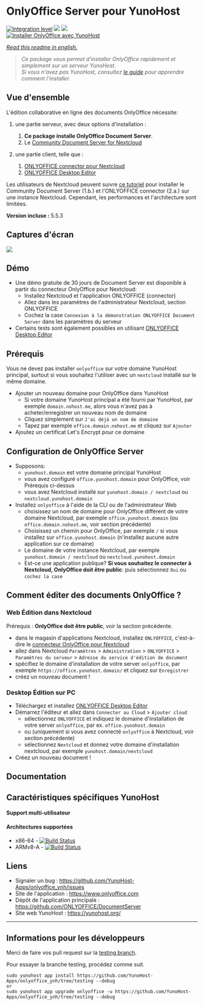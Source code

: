 # OnlyOffice Server pour YunoHost

[![Integration level](https://dash.yunohost.org/integration/onlyoffice.svg)](https://dash.yunohost.org/appci/app/onlyoffice) ![](https://ci-apps.yunohost.org/ci/badges/onlyoffice.status.svg) ![](https://ci-apps.yunohost.org/ci/badges/onlyoffice.maintain.svg)  
[![Installer OnlyOffice avec YunoHost](https://install-app.yunohost.org/install-with-yunohost.png)](https://install-app.yunohost.org/?app=onlyoffice)

*[Read this readme in english.](./README.md)* 

> *Ce package vous permet d'installer OnlyOffice rapidement et simplement sur un serveur YunoHost.  
Si vous n'avez pas YunoHost, consultez [le guide](https://yunohost.org/#/install) pour apprendre comment l'installer.*

## Vue d'ensemble

L'édition collaborative en ligne des documents OnlyOffice nécessite:
1. une partie serveur, avec deux options d'installation :
    1. **Ce package installe OnlyOffice Document Server**.
    2. Le [Community Document Server for Nextcloud](https://apps.nextcloud.com/apps/documentserver_community)

2. une partie client, telle que :
    1. [ONLYOFFICE connector pour Nextcloud](https://apps.nextcloud.com/apps/onlyoffice)
    2. [ONLYOFFICE Desktop Editor](https://www.onlyoffice.com/fr/download-desktop.aspx)

Les utilisateurs de Nextcloud peuvent suivre [ce tutoriel](https://github.com/YunoHost-Apps/nextcloud_ynh#configure-onlyoffice-integration) pour installer le Community Document Server (1.b.) et l'ONLYOFFICE connector (2.a.) sur une instance Nextcloud. Cependant, les performances et l'architecture sont limitées.

**Version incluse :** 5.5.3

## Captures d'écran

![](https://static-www.onlyoffice.com/v9.5.0/images/mainpage/may2018/editors/document-short.jpg)

## Démo

* Une démo gratuite de 30 jours de Document Server est disponible à partir du connecteur OnlyOffice pour Nextcloud:
   * Installez Nextcloud et l'application ONLYOFFICE (connector)
   * Allez dans les paramètres de l'administrateur Nextcloud, section ONLYOFFICE
   * Cochez la case `Connexion à la démonstration ONLYOFFICE Document Server` dans les paramètres du serveur
* Certains tests sont également possibles en utilisant [ONLYOFFICE Desktop Editor](https://www.onlyoffice.com/fr/download-desktop.aspx)

## Prérequis

Vous ne devez pas installer `onlyoffice` sur votre domaine YunoHost principal, surtout si vous souhaitez l'utiliser avec un `nextcloud` installé sur le même domaine.
* Ajouter un nouveau domaine pour OnlyOffice dans YunoHost
   * Si votre domaine YunoHost principal a été fourni par YunoHost, par exemple `domain.nohost.me`, alors vous n'avez pas à acheter/enregistrer un nouveau nom de domaine
   * Cliquez simplement sur `J'ai déjà un nom de domaine`
   * Tapez par exemple `office.domain.nohost.me` et cliquez sur `Ajouter`
* Ajoutez un certificat Let's Encrypt pour ce domaine

## Configuration de OnlyOffice Server

* Supposons:
   * `yunohost.domain` est votre domaine principal YunoHost
   * vous avez configuré `office.yunohost.domain` pour OnlyOffice, voir Prérequis ci-dessus
   * vous avez Nextcloud installé sur `yunohost.domain / nextcloud` ou `nextcloud.yunohost.domain`
* Installez `onlyoffice` à l'aide de la CLI ou de l'administrateur Web
   * choisissez un nom de domaine pour OnlyOffice différent de votre domaine Nextcloud, par exemple `office.yunohost.domain`  (ou `office.domain.nohost.me`, voir section précédente)
   * Choisissez un chemin pour OnlyOffice, par exemple `/` si vous installez sur `office.yunohost.domain` (n'installez aucune autre application sur ce domaine)
   * Le domaine de votre instance Nextcloud, par exemple `yunohost.domain / nextcloud` ou `nextcloud.yunohost.domain`
   * Est-ce une application publique? **Si vous souhaitez le connecter à Nextcloud, OnlyOffice doit être public**: puis sélectionnez `Oui` ou `cochez la case`

## Comment éditer des documents OnlyOffice ?

### Web Édition dans Nextcloud

Prérequis : **OnlyOffice doit être public**, voir la section précédente.
* dans le magasin d'applications Nextcloud, installez `ONLYOFFICE`, c'est-à-dire le [connecteur OnlyOffice pour Nextcloud](https://apps.nextcloud.com/apps/onlyoffice)
* allez dans Nextcloud `Paramètres` > `Administration` > `ONLYOFFICE` > `Paramètres du serveur` > `Adresse du service d'édition de document`
* spécifiez le domaine d'installation de votre server `onlyoffice`, par exemple `https://office.yunohost.domain/` et cliquez sur `Enregistrer`
* créez un nouveau document !

### Desktop Édition sur PC

* Téléchargez et installez [ONLYOFFICE Desktop Editor](https://www.onlyoffice.com/fr/download-desktop.aspx)
* Démarrez l'éditeur et allez dans `Connecter au Cloud` > `Ajouter cloud`
  * sélectionnez `ONLYOFFICE` et indiquez le domaine d'installation de votre server `onlyoffice`, par ex. `office.yunohost.domain`
  * ou (uniquement si vous avez connecté `onlyoffice` à Nextcloud, voir section précédente)
  * sélectionnez `Nextcloud` et donnez votre domaine d'installation nextcloud, par exemple `yunohost.domain/nextcloud`
* Créez un nouveau document !

## Documentation

## Caractéristiques spécifiques YunoHost

#### Support multi-utilisateur

#### Architectures supportées

* x86-64 - [![Build Status](https://ci-apps.yunohost.org/ci/logs/onlyoffice%20%28Apps%29.svg)](https://ci-apps.yunohost.org/ci/apps/onlyoffice/)
* ARMv8-A - [![Build Status](https://ci-apps-arm.yunohost.org/ci/logs/onlyoffice%20%28Apps%29.svg)](https://ci-apps-arm.yunohost.org/ci/apps/onlyoffice/)

## Liens

 * Signaler un bug : https://github.com/YunoHost-Apps/onlyoffice_ynh/issues
 * Site de l'application : https://www.onlyoffice.com
 * Dépôt de l'application principale : https://github.com/ONLYOFFICE/DocumentServer
 * Site web YunoHost : https://yunohost.org/

---

## Informations pour les développeurs

Merci de faire vos pull request sur la [testing branch](https://github.com/YunoHost-Apps/onlyoffice_ynh/tree/testing).

Pour essayer la branche testing, procédez comme suit.
```
sudo yunohost app install https://github.com/YunoHost-Apps/onlyoffice_ynh/tree/testing --debug
or
sudo yunohost app upgrade onlyoffice -u https://github.com/YunoHost-Apps/onlyoffice_ynh/tree/testing --debug
```
